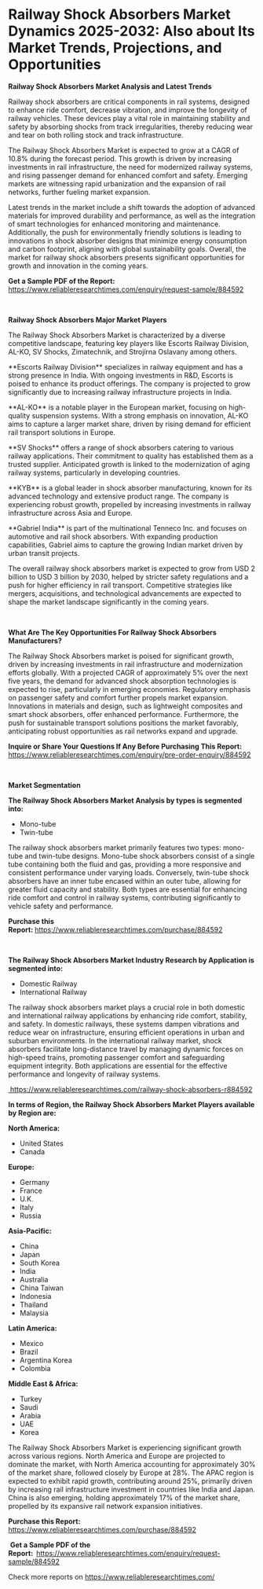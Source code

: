 <p><h1>Railway Shock Absorbers Market Dynamics 2025-2032: Also about Its Market Trends, Projections, and Opportunities</h1></p><p><strong>Railway Shock Absorbers Market Analysis and Latest Trends</strong></p>
<p><p>Railway shock absorbers are critical components in rail systems, designed to enhance ride comfort, decrease vibration, and improve the longevity of railway vehicles. These devices play a vital role in maintaining stability and safety by absorbing shocks from track irregularities, thereby reducing wear and tear on both rolling stock and track infrastructure.</p><p>The Railway Shock Absorbers Market is expected to grow at a CAGR of 10.8% during the forecast period. This growth is driven by increasing investments in rail infrastructure, the need for modernized railway systems, and rising passenger demand for enhanced comfort and safety. Emerging markets are witnessing rapid urbanization and the expansion of rail networks, further fueling market expansion.</p><p>Latest trends in the market include a shift towards the adoption of advanced materials for improved durability and performance, as well as the integration of smart technologies for enhanced monitoring and maintenance. Additionally, the push for environmentally friendly solutions is leading to innovations in shock absorber designs that minimize energy consumption and carbon footprint, aligning with global sustainability goals. Overall, the market for railway shock absorbers presents significant opportunities for growth and innovation in the coming years.</p></p>
<p><strong>Get a Sample PDF of the Report:&nbsp;</strong> <a href="https://www.reliableresearchtimes.com/enquiry/request-sample/884592?utm_campaign=3255&utm_medium=2&utm_source=Github&utm_content=ia&utm_term=11042025&utm_id=railway-shock-absorbers">https://www.reliableresearchtimes.com/enquiry/request-sample/884592</a></p>
<p>&nbsp;</p>
<p><strong>Railway Shock Absorbers Major Market Players</strong></p>
<p><p>The Railway Shock Absorbers Market is characterized by a diverse competitive landscape, featuring key players like Escorts Railway Division, AL-KO, SV Shocks, Zimatechnik, and Strojírna Oslavany among others.</p><p>**Escorts Railway Division** specializes in railway equipment and has a strong presence in India. With ongoing investments in R&D, Escorts is poised to enhance its product offerings. The company is projected to grow significantly due to increasing railway infrastructure projects in India.</p><p>**AL-KO** is a notable player in the European market, focusing on high-quality suspension systems. With a strong emphasis on innovation, AL-KO aims to capture a larger market share, driven by rising demand for efficient rail transport solutions in Europe.</p><p>**SV Shocks** offers a range of shock absorbers catering to various railway applications. Their commitment to quality has established them as a trusted supplier. Anticipated growth is linked to the modernization of aging railway systems, particularly in developing countries.</p><p>**KYB** is a global leader in shock absorber manufacturing, known for its advanced technology and extensive product range. The company is experiencing robust growth, propelled by increasing investments in railway infrastructure across Asia and Europe.</p><p>**Gabriel India** is part of the multinational Tenneco Inc. and focuses on automotive and rail shock absorbers. With expanding production capabilities, Gabriel aims to capture the growing Indian market driven by urban transit projects.</p><p>The overall railway shock absorbers market is expected to grow from USD 2 billion to USD 3 billion by 2030, helped by stricter safety regulations and a push for higher efficiency in rail transport. Competitive strategies like mergers, acquisitions, and technological advancements are expected to shape the market landscape significantly in the coming years.</p></p>
<p>&nbsp;</p>
<p><strong>What Are The Key Opportunities For Railway Shock Absorbers Manufacturers?</strong></p>
<p><p>The Railway Shock Absorbers market is poised for significant growth, driven by increasing investments in rail infrastructure and modernization efforts globally. With a projected CAGR of approximately 5% over the next five years, the demand for advanced shock absorption technologies is expected to rise, particularly in emerging economies. Regulatory emphasis on passenger safety and comfort further propels market expansion. Innovations in materials and design, such as lightweight composites and smart shock absorbers, offer enhanced performance. Furthermore, the push for sustainable transport solutions positions the market favorably, anticipating robust opportunities as rail networks expand and upgrade.</p></p>
<p><strong>Inquire or Share Your Questions If Any Before Purchasing This Report:</strong> <a href="https://www.reliableresearchtimes.com/enquiry/pre-order-enquiry/884592?utm_campaign=3255&utm_medium=2&utm_source=Github&utm_content=ia&utm_term=11042025&utm_id=railway-shock-absorbers">https://www.reliableresearchtimes.com/enquiry/pre-order-enquiry/884592</a></p>
<p>&nbsp;</p>
<p><strong>Market Segmentation</strong></p>
<p><strong>The Railway Shock Absorbers Market Analysis by types is segmented into:</strong></p>
<p><ul><li>Mono-tube</li><li>Twin-tube</li></ul></p>
<p><p>The railway shock absorbers market primarily features two types: mono-tube and twin-tube designs. Mono-tube shock absorbers consist of a single tube containing both the fluid and gas, providing a more responsive and consistent performance under varying loads. Conversely, twin-tube shock absorbers have an inner tube encased within an outer tube, allowing for greater fluid capacity and stability. Both types are essential for enhancing ride comfort and control in railway systems, contributing significantly to vehicle safety and performance.</p></p>
<p><strong>Purchase this Report:&nbsp;</strong><a href="https://www.reliableresearchtimes.com/purchase/884592?utm_campaign=3255&utm_medium=2&utm_source=Github&utm_content=ia&utm_term=11042025&utm_id=railway-shock-absorbers">https://www.reliableresearchtimes.com/purchase/884592</a></p>
<p>&nbsp;</p>
<p><strong>The Railway Shock Absorbers Market Industry Research by Application is segmented into:</strong></p>
<p><ul><li>Domestic Railway</li><li>International Railway</li></ul></p>
<p><p>The railway shock absorbers market plays a crucial role in both domestic and international railway applications by enhancing ride comfort, stability, and safety. In domestic railways, these systems dampen vibrations and reduce wear on infrastructure, ensuring efficient operations in urban and suburban environments. In the international railway market, shock absorbers facilitate long-distance travel by managing dynamic forces on high-speed trains, promoting passenger comfort and safeguarding equipment integrity. Both applications are essential for the effective performance and longevity of railway systems.</p></p>
<p><a href="https://www.reliableresearchtimes.com/railway-shock-absorbers-r884592?utm_campaign=3255&utm_medium=2&utm_source=Github&utm_content=ia&utm_term=11042025&utm_id=railway-shock-absorbers">&nbsp;https://www.reliableresearchtimes.com/railway-shock-absorbers-r884592</a></p>
<p><strong>In terms of Region, the Railway Shock Absorbers Market Players available by Region are:</strong></p>
<p>
    <p> <strong> North America: </strong>
        <ul>
            <li>United States</li>
            <li>Canada</li>
        </ul>
        </p> 
    <p> <strong> Europe: </strong>
        <ul>
            <li>Germany</li>
            <li>France</li>
            <li>U.K.</li>
            <li>Italy</li>
            <li>Russia</li>
        </ul>
        </p> 
    <p> <strong> Asia-Pacific: </strong>
        <ul>
            <li>China</li>
            <li>Japan</li>
            <li>South Korea</li>
            <li>India</li>
            <li>Australia</li>
            <li>China Taiwan</li>
            <li>Indonesia</li>
            <li>Thailand</li>
            <li>Malaysia</li>
        </ul>
        </p> 
    <p> <strong> Latin America: </strong>
        <ul>
            <li>Mexico</li>
            <li>Brazil</li>
            <li>Argentina Korea</li>
            <li>Colombia</li>
        </ul>
        </p> 
    <p> <strong> Middle East & Africa: </strong>
        <ul>
            <li>Turkey</li>
            <li>Saudi</li>
            <li>Arabia</li>
            <li>UAE</li>
            <li>Korea</li>
        </ul>
    </p>
    </p>
<p><p>The Railway Shock Absorbers Market is experiencing significant growth across various regions. North America and Europe are projected to dominate the market, with North America accounting for approximately 30% of the market share, followed closely by Europe at 28%. The APAC region is expected to exhibit rapid growth, contributing around 25%, primarily driven by increasing rail infrastructure investment in countries like India and Japan. China is also emerging, holding approximately 17% of the market share, propelled by its expansive rail network expansion initiatives.</p></p>
<p><strong>Purchase this Report: </strong><a href="https://www.reliableresearchtimes.com/purchase/884592?utm_campaign=3255&utm_medium=2&utm_source=Github&utm_content=ia&utm_term=11042025&utm_id=railway-shock-absorbers">https://www.reliableresearchtimes.com/purchase/884592</a></p>
<p>&nbsp;<strong>Get a Sample PDF of the Report:&nbsp;&nbsp;</strong><a href="https://www.reliableresearchtimes.com/enquiry/request-sample/884592?utm_campaign=3255&utm_medium=2&utm_source=Github&utm_content=ia&utm_term=11042025&utm_id=railway-shock-absorbers">https://www.reliableresearchtimes.com/enquiry/request-sample/884592</a></p>
<p><strong></strong></p>
<p>Check more reports on <a href="https://www.reliableresearchtimes.com/?utm_campaign=3255&utm_medium=2&utm_source=Github&utm_content=ia&utm_term=11042025&utm_id=railway-shock-absorbers">https://www.reliableresearchtimes.com/</a></p>